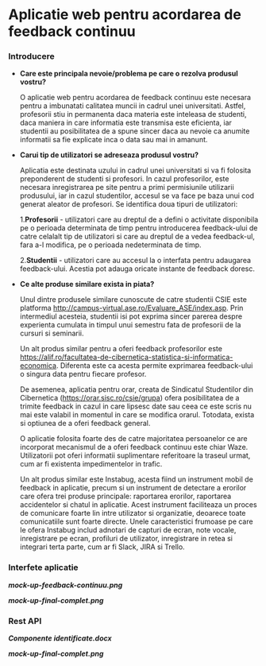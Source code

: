 # Aplicatie web pentru acordarea de feedback continuu

### Introducere

- **Care este principala nevoie/problema pe care o rezolva produsul vostru?**

	O aplicatie web pentru acordarea de feedback continuu este necesara pentru a imbunatati calitatea muncii in cadrul unei universitati. Astfel, profesorii stiu in permanenta daca materia este inteleasa de studenti, daca maniera in care informatia este transmisa este eficienta, iar studentii au posibilitatea de a spune sincer daca au nevoie ca anumite informatii sa fie explicate inca o data sau mai in amanunt. 

- **Carui tip de utilizatori se adreseaza produsul vostru?**

	Aplicatia este destinata uzului in cadrul unei universitati si va fi folosita preponderent de studenti si profesori. In cazul profesorilor, este necesara inregistrarea pe site pentru a primi permisiunile utilizarii produsului, iar in cazul studentilor, accesul se va face pe baza unui cod generat aleator de profesori. Se identifica doua tipuri de utilizatori:
	
	1.**Profesorii** - utilizatori care au dreptul de a defini o activitate disponibila pe o perioada determinata de timp pentru introducerea feedback-ului de catre celalalt tip de utilizatori si care au dreptul de a vedea feedback-ul, fara a-l modifica, pe o perioada nedeterminata de timp.
	
	2.**Studentii** - utilizatori care au accesul la o interfata pentru adaugarea feedback-ului. Acestia pot adauga oricate instante de feedback doresc.


- **Ce alte produse similare exista in piata?**

	Unul dintre produsele similare cunoscute de catre studentii CSIE este platforma http://campus-virtual.ase.ro/Evaluare_ASE/index.asp. Prin intermediul acesteia, studentii isi pot exprima sincer parerea despre experienta cumulata in timpul unui semestru fata de profesorii de la cursuri si seminarii.

	Un alt produs similar pentru a oferi feedback profesorilor este https://alif.ro/facultatea-de-cibernetica-statistica-si-informatica-economica. Diferenta este ca acesta permite exprimarea feedback-ului o singura data pentru fiecare profesor.

	De asemenea, aplicatia pentru orar, creata de Sindicatul Studentilor din Cibernetica (https://orar.sisc.ro/csie/grupa) ofera posibilitatea de a trimite feedback in cazul in care lipsesc date sau ceea ce este scris nu mai este valabil in momentul in care se modifica orarul. Totodata, exista si optiunea de a oferi feedback general.

	O aplicatie folosita foarte des de catre majoritatea persoanelor ce are incorporat mecanismul de a oferi feedback continuu este chiar Waze. Utilizatorii pot oferi informatii suplimentare referitoare la traseul urmat, cum ar fi existenta impedimentelor in trafic.

	Un alt produs similar este Instabug, acesta fiind un instrument mobil de feedback in aplicatie, precum si un instrument de detectare a erorilor care ofera trei produse principale: raportarea erorilor, raportarea accidentelor si chatul in aplicatie. Acest instrument faciliteaza un proces de comunicare foarte lin intre utilizator si organizatie, deoarece toate comunicatiile sunt foarte directe. Unele caracteristici frumoase pe care le ofera Instabug includ adnotari de capturi de ecran, note vocale, inregistrare pe ecran, profiluri de utilizator, inregistrare in retea si integrari terta parte, cum ar fi Slack, JIRA si Trello.


### Interfete aplicatie

***mock-up-feedback-continuu.png***

***mock-up-final-complet.png***


### Rest API

***Componente identificate.docx***

***mock-up-final-complet.png***
